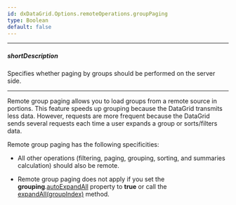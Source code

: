 ```yaml
---
id: dxDataGrid.Options.remoteOperations.groupPaging
type: Boolean
default: false
---
```

---
##### shortDescription
Specifies whether paging by groups should be performed on the server side.

---
Remote group paging allows you to load groups from a remote source in portions. This feature speeds up grouping because the DataGrid transmits less data. However, requests are more frequent because the DataGrid sends several requests each time a user expands a group or sorts/filters data.

Remote group paging has the following specificities:

- All other operations (filtering, paging, grouping, sorting, and summaries calculation) should also be remote.

- Remote group paging does not apply if you set the **grouping**.[autoExpandAll](/api-reference/10%20UI%20Components/dxDataGrid/1%20Configuration/grouping/autoExpandAll.md '/Documentation/ApiReference/UI_Components/dxDataGrid/Configuration/grouping/#autoExpandAll') property to **true** or call the [expandAll(groupIndex)](/api-reference/10%20UI%20Components/dxDataGrid/3%20Methods/expandAll(groupIndex).md '/Documentation/ApiReference/UI_Components/dxDataGrid/Methods/#expandAllgroupIndex') method.